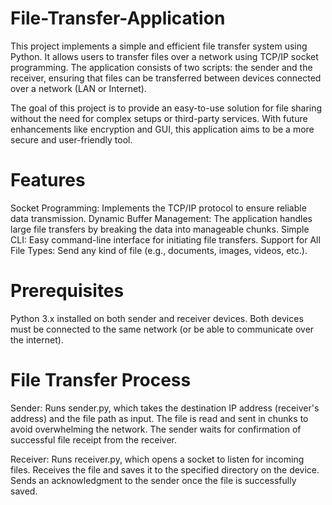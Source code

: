 # File-Transfer-Application
This project implements a simple and efficient file transfer system using Python. It allows users to transfer files over a network using TCP/IP socket programming. The application consists of two scripts: the sender and the receiver, ensuring that files can be transferred between devices connected over a network (LAN or Internet).

The goal of this project is to provide an easy-to-use solution for file sharing without the need for complex setups or third-party services. With future enhancements like encryption and GUI, this application aims to be a more secure and user-friendly tool.

# Features
Socket Programming: Implements the TCP/IP protocol to ensure reliable data transmission.
Dynamic Buffer Management: The application handles large file transfers by breaking the data into manageable chunks.
Simple CLI: Easy command-line interface for initiating file transfers.
Support for All File Types: Send any kind of file (e.g., documents, images, videos, etc.).

# Prerequisites
Python 3.x installed on both sender and receiver devices.
Both devices must be connected to the same network (or be able to communicate over the internet).


# File Transfer Process
Sender:
Runs sender.py, which takes the destination IP address (receiver's address) and the file path as input.
The file is read and sent in chunks to avoid overwhelming the network.
The sender waits for confirmation of successful file receipt from the receiver.

Receiver:
Runs receiver.py, which opens a socket to listen for incoming files.
Receives the file and saves it to the specified directory on the device.
Sends an acknowledgment to the sender once the file is successfully saved.
